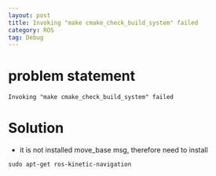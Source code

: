 ```yaml
---
layout: post
title: Invoking "make cmake_check_build_system" failed
category: ROS
tag: Debug
---
```


# problem statement
```
Invoking "make cmake_check_build_system" failed

```

# Solution
- it is not installed move_base msg, therefore need to install
```
sudo apt-get ros-kinetic-navigation
```

